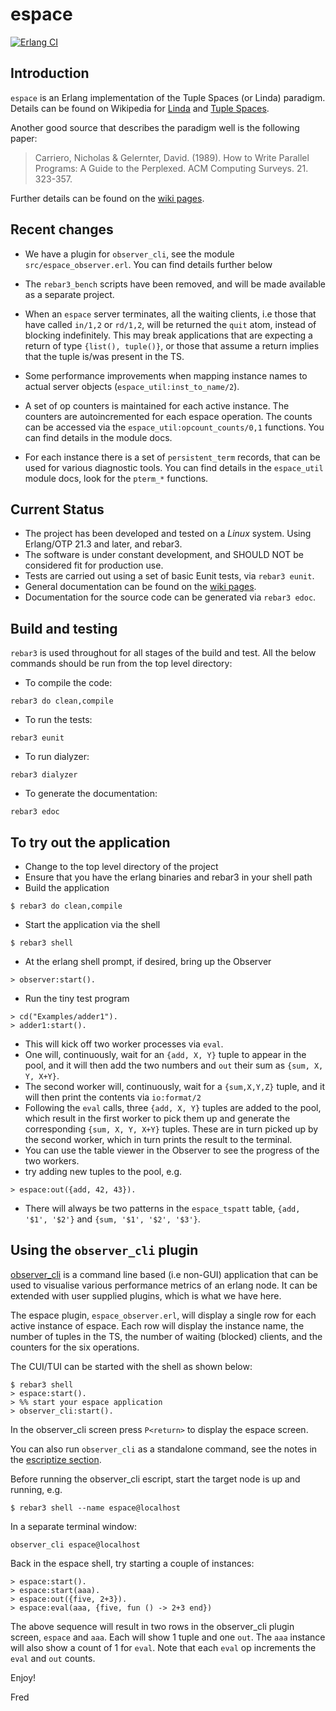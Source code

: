 # espace

[![Erlang CI](https://github.com/fredyouhanaie/espace/actions/workflows/erlang.yml/badge.svg)](https://github.com/fredyouhanaie/espace/actions/workflows/erlang.yml)

## Introduction

`espace` is an Erlang implementation of the Tuple Spaces
(or Linda) paradigm. Details can be found on Wikipedia for
[Linda](https://en.wikipedia.org/wiki/Linda_(coordination_language)) and [Tuple Spaces](https://en.wikipedia.org/wiki/Tuple_space).

Another good source that describes the paradigm well is the following paper:

> Carriero, Nicholas & Gelernter, David. (1989).
> How to Write Parallel Programs: A Guide to the Perplexed.
> ACM Computing Surveys. 21. 323-357.

Further details can be found on the [wiki pages](https://github.com/fredyouhanaie/espace/wiki).


## Recent changes

* We have a plugin for `observer_cli`, see the module
  `src/espace_observer.erl`. You can find details further below

* The `rebar3_bench` scripts have been removed, and will be made
  available as a separate project.

* When an `espace` server terminates, all the waiting clients, i.e
  those that have called `in/1,2` or `rd/1,2`, will be returned the
  `quit` atom, instead of blocking indefinitely. This may break
  applications that are expecting a return of type `{list(),
  tuple()}`, or those that assume a return implies that the tuple
  is/was present in the TS.

* Some performance improvements when mapping instance names to actual
  server objects (`espace_util:inst_to_name/2`).

* A set of op counters is maintained for each active instance. The
  counters are autoincremented for each espace operation. The counts
  can be accessed via the `espace_util:opcount_counts/0,1`
  functions. You can find details in the module docs.

* For each instance there is a set of `persistent_term` records, that
  can be used for various diagnostic tools. You can find details in
  the `espace_util` module docs, look for the `pterm_*` functions.


## Current Status

* The project has been developed and tested on a *Linux* system. Using
  Erlang/OTP 21.3 and later, and rebar3.
* The software is under constant development, and SHOULD NOT be
  considered fit for production use.
* Tests are carried out using a set of basic Eunit tests, via `rebar3
  eunit`.
* General documentation can be found on the [wiki
  pages](https://github.com/fredyouhanaie/espace/wiki).
* Documentation for the source code can be generated via `rebar3
  edoc`.


## Build and testing

`rebar3` is used throughout for all stages of the build and test. All
the below commands should be run from the top level directory:

* To compile the code:
```
rebar3 do clean,compile
```

* To run the tests:
```
rebar3 eunit
```

* To run dialyzer:
```
rebar3 dialyzer
```

* To generate the documentation:
```
rebar3 edoc
```


## To try out the application

* Change to the top level directory of the project
* Ensure that you have the erlang binaries and rebar3 in your shell
  path
* Build the application
```
$ rebar3 do clean,compile
```
* Start the application via the shell
```
$ rebar3 shell
```
* At the erlang shell prompt, if desired, bring up the Observer
```
> observer:start().
```
* Run the tiny test program
```
> cd("Examples/adder1").
> adder1:start().
```
  * This will kick off two worker processes via `eval`.
  * One will, continuously, wait for an `{add, X, Y}` tuple to appear in
    the pool, and it will then add the two numbers and `out` their sum as
    `{sum, X, Y, X+Y}`.
  * The second worker will, continuously, wait for a `{sum,X,Y,Z}` tuple,
    and it will then print the contents via `io:format/2`
  * Following the `eval` calls, three `{add, X, Y}` tuples are added
    to the pool, which result in the first worker to pick them up and
    generate the corresponding `{sum, X, Y, X+Y}` tuples. These are in
    turn picked up by the second worker, which in turn prints the
    result to the terminal.
* You can use the table viewer in the Observer to see the progress of
  the two workers.
* try adding new tuples to the pool, e.g.
```
> espace:out({add, 42, 43}).
```
* There will always be two patterns in the `espace_tspatt` table, `{add,
  '$1', '$2'}` and `{sum, '$1', '$2', '$3'}`.


## Using the `observer_cli` plugin

[observer\_cli](https://github.com/zhongwencool/observer_cli) is a
command line based (i.e non-GUI) application that can be used to
visualise various performance metrics of an erlang node. It can be
extended with user supplied plugins, which is what we have here.

The espace plugin, `espace_observer.erl`, will display a single
row for each active instance of espace. Each row will display the
instance name, the number of tuples in the TS, the number of waiting
(blocked) clients, and the counters for the six operations.

The CUI/TUI can be started with the shell as shown below:

```
$ rebar3 shell
> espace:start().
> %% start your espace application
> observer_cli:start().
```

In the observer_cli screen press `P<return>` to display the espace screen.

You can also run `observer_cli` as a standalone command, see the notes
in the [escriptize
section](https://github.com/zhongwencool/observer_cli#escriptize).

Before running the observer_cli escript, start the target node is up
and running, e.g.

```
$ rebar3 shell --name espace@localhost
```

In a separate terminal window:

```
observer_cli espace@localhost
```

Back in the espace shell, try starting a couple of instances:

```
> espace:start().
> espace:start(aaa).
> espace:out({five, 2+3}).
> espace:eval(aaa, {five, fun () -> 2+3 end})
```

The above sequence will result in two rows in the observer_cli plugin
screen, `espace` and `aaa`. Each will show 1 tuple and one `out`. The
`aaa` instance will also show a count of 1 for `eval`. Note that each
`eval` op increments the `eval` and `out` counts.

Enjoy!

Fred
